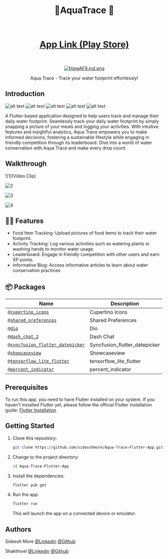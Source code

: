 <h1 align="center">  📲AquaTrace  🌊 </h1> <br>
<p align="center">
<h1 align="center"> <a href="https://play.google.com/store/search?q=Aqua%20Trace&c=apps"> App Link (Play Store)   </h1></a><br>
</p>

<p align="center">
 <a href="https://pbs.twimg.com/media/GLwgHwIXMAAUBrS?format=jpg&name=small">
    <img src="https://pbs.twimg.com/media/GLwgHwIXMAAUBrS?format=jpg&name=medium" alt="HiewAF9.md.png" border="0">
  </a>
<p align="center">
  Aqua Trace - Track your water footprint effortlessly!
</p>


## Introduction
![alt text](https://img.shields.io/badge/Flutter-white?style=for-the-badge&logo=flutter&logoColor=02569B) 
![alt text](https://img.shields.io/badge/Firebase-FFFFFF?style=for-the-badge&logo=Firebase) 
![alt text](https://img.shields.io/badge/Express.js-white?style=for-the-badge)
![alt text](https://img.shields.io/badge/PostgreSQL-white?style=for-the-badge&logo=postgresql&logoColor=316192)
![alt text](https://img.shields.io/badge/TensorFlow-white?style=for-the-badge&logo=tensorflow&logoColor=FF6F00)


 A Flutter-based application designed to help users track and manage their daily water footprint. Seamlessly track your daily water footprint by simply snapping a picture of your meals and logging your activities. With intuitive features and insightful analytics, Aqua Trace empowers you to make informed decisions, fostering a sustainable lifestyle while engaging in friendly competition through its leaderboard. Dive into a world of water conservation with Aqua Trace and make every drop count.


## Walkthrough

![1](Video Clip)

![2](https://res.cloudinary.com/dgyvdwda7/image/upload/v1714320966/nvdepq8f8wcl39nzjdtt.jpg)

![3](https://res.cloudinary.com/dgyvdwda7/image/upload/v1714321013/engmio20x7ptblykd9ux.jpg)

![4](https://res.cloudinary.com/dgyvdwda7/image/upload/v1714321043/zhq3z3gpxos1s9pniy0s.jpg)


## 💬💡 Features


- Food Item Tracking: Upload pictures of food items to track their water footprint.
- Activity Tracking: Log various activities such as watering plants or washing hands to monitor water usage.
- Leaderboard: Engage in friendly competition with other users and earn XP points.
- Informative Blog: Access informative articles to learn about water conservation practices.


## 📦 Packages

| Name | Description |
| --- | --- |
| [`@cupertino_icons`](https://pub.dev/packages/cupertino_icons) | Cupertino Icons |
| [`@shared_preferences`](https://pub.dev/packages/shared_preferences) | Shared Preferences |
| [`@dio`](https://pub.dev/packages/dio) | Dio |
| [`@dash_chat_2`](https://pub.dev/packages/dash_chat_2) | Dash Chat |
| [`@syncfusion_flutter_datepicker`](https://pub.dev/packages/syncfusion_flutter_datepicker) | Syncfusion_flutter_datepicker |
| [`@showcaseview`](https://pub.dev/packages/showcaseview) | Showcaseview |
| [`@tensorflow_lite_flutter`](https://pub.dev/packages/tensorflow_lite_flutter) | tensorflow_lite_flutter |
| [`@percent_indicator`](https://pub.dev/packages/percent_indicator) | percent_indicator |


## Prerequisites

To run this app, you need to have Flutter installed on your system. If you haven't installed Flutter yet, please follow the official Flutter installation guide: [Flutter Installation](https://flutter.dev/docs/get-started/install)

## Getting Started

1. Clone this repository:

   ```bash
   git clone https://github.com/sidesshmore/Aqua-Trace-Flutter-App.git
   ```

2. Change to the project directory:

   ```bash
   cd Aqua-Trace-Flutter-App
   ```

3. Install the dependencies:

   ```bash
   flutter pub get
   ```

4. Run the app:

   ```bash
   flutter run
   ```

   This will launch the app on a connected device or emulator.


## Authors

Sidessh More [@Linkedin](https://www.linkedin.com/in/sidessh/)   [@Github](https://github.com/sidesshmore)

Shakthivel   [@Linkedin](https://www.linkedin.com/in/shakthivel2802/)   [@Github](https://github.com/SHAKTHI-VEL)
